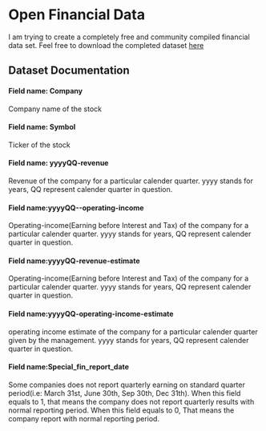 # Open Financial Data
I am trying to create a completely free and community compiled financial data set.
Feel free to download the completed dataset [here](https://github.com/haibint/open_financial_data/blob/main/data.csv)

## Dataset Documentation
#### Field name: Company
Company name of the stock

#### Field name: Symbol
Ticker of the stock

#### Field name: yyyyQQ-revenue
Revenue of the company for a particular calender quarter. yyyy stands for years, QQ represent calender quarter in question.

#### Field name:yyyyQQ--operating-income
Operating-income(Earning before Interest and Tax) of the company for a particular calender quarter. yyyy stands for years, QQ represent calender quarter in question.

#### Field name:yyyyQQ-revenue-estimate
Operating-income(Earning before Interest and Tax) of the company for a particular calender quarter. yyyy stands for years, QQ represent calender quarter in question.

#### Field name:yyyyQQ-operating-income-estimate
operating income estimate of the company for a particular calender quarter given by the management. yyyy stands for years, QQ represent calender quarter in question.

#### Field name:Special_fin_report_date
Some companies does not report quarterly earning on standard quarter period(i.e: March 31st, June 30th, Sep 30th, Dec 31th). When this field equals to 1, that means the company does not report quarterly results with normal reporting period. When this field equals to 0, That means the company report with normal reporting period.
